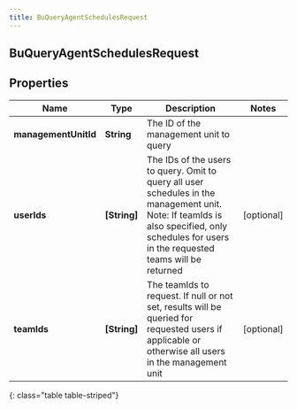 ```yaml
---
title: BuQueryAgentSchedulesRequest
---
```

## BuQueryAgentSchedulesRequest

## Properties

|Name | Type | Description | Notes|
|------------ | ------------- | ------------- | -------------|
| **managementUnitId** | **String** | The ID of the management unit to query | |
| **userIds** | **[String]** | The IDs of the users to query.  Omit to query all user schedules in the management unit. Note: If teamIds is also specified, only schedules for users in the requested teams will be returned | [optional] |
| **teamIds** | **[String]** | The teamIds to request. If null or not set, results will be queried for requested users if applicable or otherwise all users in the management unit | [optional] |
{: class="table table-striped"}


